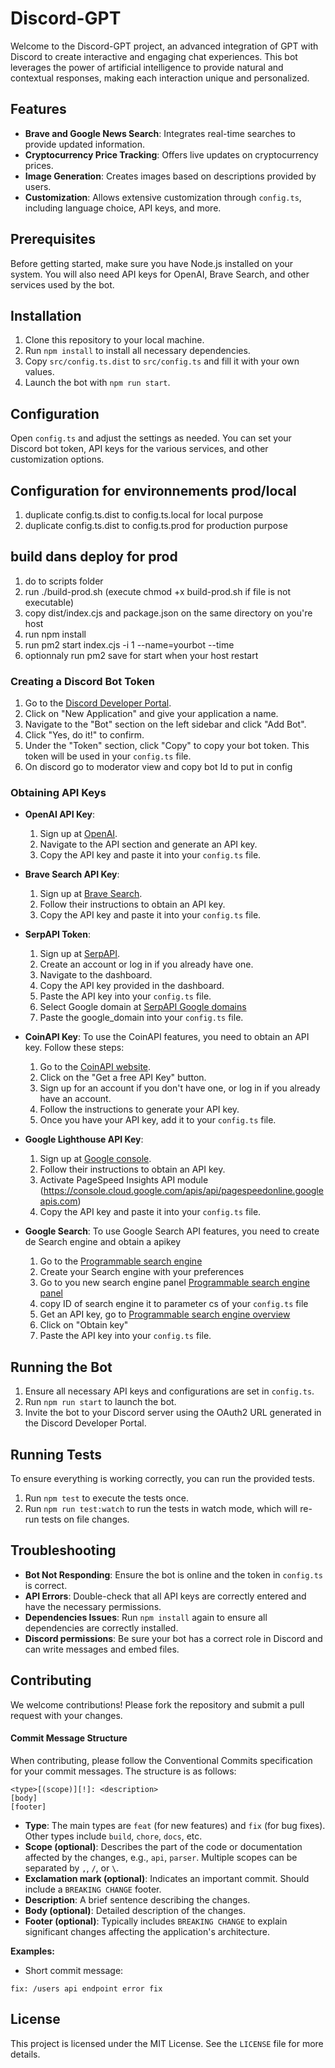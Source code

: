 # Discord-GPT

Welcome to the Discord-GPT project, an advanced integration of GPT with Discord to create interactive and engaging chat experiences. This bot leverages the power of artificial intelligence to provide natural and contextual responses, making each interaction unique and personalized.

## Features

- **Brave and Google News Search**: Integrates real-time searches to provide updated information.
- **Cryptocurrency Price Tracking**: Offers live updates on cryptocurrency prices.
- **Image Generation**: Creates images based on descriptions provided by users.
- **Customization**: Allows extensive customization through `config.ts`, including language choice, API keys, and more.

## Prerequisites

Before getting started, make sure you have Node.js installed on your system. You will also need API keys for OpenAI, Brave Search, and other services used by the bot.

## Installation

1. Clone this repository to your local machine.
2. Run `npm install` to install all necessary dependencies.
3. Copy `src/config.ts.dist` to `src/config.ts` and fill it with your own values.
4. Launch the bot with `npm run start`.

## Configuration

Open `config.ts` and adjust the settings as needed. You can set your Discord bot token, API keys for the various services, and other customization options.

## Configuration for environnements prod/local

1. duplicate config.ts.dist to config.ts.local for local purpose
2. duplicate config.ts.dist to config.ts.prod for production purpose

## build dans deploy for prod

1. do to scripts folder
2. run ./build-prod.sh (execute chmod +x build-prod.sh if file is not executable)
3. copy dist/index.cjs and package.json on the same directory on you're host
4. run npm install
5. run pm2 start index.cjs -i 1 --name=yourbot --time
6. optionnaly run pm2 save for start when your host restart

### Creating a Discord Bot Token

1. Go to the [Discord Developer Portal](https://discord.com/developers/applications).
2. Click on "New Application" and give your application a name.
3. Navigate to the "Bot" section on the left sidebar and click "Add Bot".
4. Click "Yes, do it!" to confirm.
5. Under the "Token" section, click "Copy" to copy your bot token. This token will be used in your `config.ts` file.
6. On discord go to moderator view and copy bot Id to put in config

### Obtaining API Keys

- **OpenAI API Key**:

  1. Sign up at [OpenAI](https://beta.openai.com/signup/).
  2. Navigate to the API section and generate an API key.
  3. Copy the API key and paste it into your `config.ts` file.

- **Brave Search API Key**:

  1. Sign up at [Brave Search](https://search.brave.com/).
  2. Follow their instructions to obtain an API key.
  3. Copy the API key and paste it into your `config.ts` file.

- **SerpAPI Token**:

  1. Sign up at [SerpAPI](https://serpapi.com/users/sign_up).
  2. Create an account or log in if you already have one.
  3. Navigate to the dashboard.
  4. Copy the API key provided in the dashboard.
  5. Paste the API key into your `config.ts` file.
  6. Select Google domain at [SerpAPI Google domains](https://serpapi.com/google-domains)
  7. Paste the google_domain into your `config.ts` file.

- **CoinAPI Key**:
  To use the CoinAPI features, you need to obtain an API key. Follow these steps:

  1. Go to the [CoinAPI website](https://docs.coinapi.io/).
  2. Click on the "Get a free API Key" button.
  3. Sign up for an account if you don't have one, or log in if you already have an account.
  4. Follow the instructions to generate your API key.
  5. Once you have your API key, add it to your `config.ts` file.

- **Google Lighthouse API Key**:

  1. Sign up at [Google console](https://console.cloud.google.com/).
  2. Follow their instructions to obtain an API key.
  3. Activate PageSpeed Insights API module (https://console.cloud.google.com/apis/api/pagespeedonline.googleapis.com)
  4. Copy the API key and paste it into your `config.ts` file.

- **Google Search**:
  To use Google Search API features, you need to create de Search engine and obtain a apikey
  1. Go to the [Programmable search engine](https://programmablesearchengine.google.com/controlpanel/create)
  2. Create your Search engine with your preferences
  3. Go to you new search engine panel [Programmable search engine panel](https://programmablesearchengine.google.com/controlpanel/all)
  4. copy ID of search engine it to parameter cs of your `config.ts` file
  5. Get an API key, go to [Programmable search engine overview](https://developers.google.com/custom-search/v1/overview)
  6. Click on "Obtain key"
  7. Paste the API key into your `config.ts` file.

## Running the Bot

1. Ensure all necessary API keys and configurations are set in `config.ts`.
2. Run `npm run start` to launch the bot.
3. Invite the bot to your Discord server using the OAuth2 URL generated in the Discord Developer Portal.

## Running Tests

To ensure everything is working correctly, you can run the provided tests.

1. Run `npm test` to execute the tests once.
2. Run `npm run test:watch` to run the tests in watch mode, which will re-run tests on file changes.

## Troubleshooting

- **Bot Not Responding**: Ensure the bot is online and the token in `config.ts` is correct.
- **API Errors**: Double-check that all API keys are correctly entered and have the necessary permissions.
- **Dependencies Issues**: Run `npm install` again to ensure all dependencies are correctly installed.
- **Discord permissions**: Be sure your bot has a correct role in Discord and can write messages and embed files.

## Contributing

We welcome contributions! Please fork the repository and submit a pull request with your changes.

#### Commit Message Structure

When contributing, please follow the Conventional Commits specification for your commit messages. The structure is as follows:

```
<type>[(scope)][!]: <description>
[body]
[footer]
```

- **Type**: The main types are `feat` (for new features) and `fix` (for bug fixes). Other types include `build`, `chore`, `docs`, etc.
- **Scope (optional)**: Describes the part of the code or documentation affected by the changes, e.g., `api`, `parser`. Multiple scopes can be separated by `,`, `/`, or `\`.
- **Exclamation mark (optional)**: Indicates an important commit. Should include a `BREAKING CHANGE` footer.
- **Description**: A brief sentence describing the changes.
- **Body (optional)**: Detailed description of the changes.
- **Footer (optional)**: Typically includes `BREAKING CHANGE` to explain significant changes affecting the application's architecture.

**Examples:**

- Short commit message:

`fix: /users api endpoint error fix`

## License

This project is licensed under the MIT License. See the `LICENSE` file for more details.
